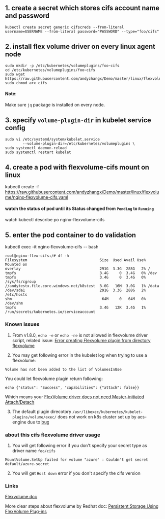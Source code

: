## 1. create a secret which stores cifs account name and password
```
kubectl create secret generic cifscreds --from-literal username=USERNAME --from-literal password="PASSWORD" --type="foo/cifs"
```

## 2. install flex volume driver on every linux agent node
```
sudo mkdir -p /etc/kubernetes/volumeplugins/foo~cifs
cd /etc/kubernetes/volumeplugins/foo~cifs
sudo wget https://raw.githubusercontent.com/andyzhangx/Demo/master/linux/flexvolume/cifs
sudo chmod a+x cifs
```
#### Note:
Make sure `jq` package is installed on every node.

## 3. specify `volume-plugin-dir` in kubelet service config
```
sudo vi /etc/systemd/system/kubelet.service
        --volume-plugin-dir=/etc/kubernetes/volumeplugins \
sudo systemctl daemon-reload
sudo systemctl restart kubelet
```

## 4. create a pod with flexvolume-cifs mount on linux
kubectl create -f https://raw.githubusercontent.com/andyzhangx/Demo/master/linux/flexvolume/nginx-flexvolume-cifs.yaml

#### watch the status of pod until its Status changed from `Pending` to `Running`
watch kubectl describe po nginx-flexvolume-cifs

## 5. enter the pod container to do validation
kubectl exec -it nginx-flexvolume-cifs -- bash

```
root@nginx-flex-cifs:/# df -h
Filesystem                                 Size  Used Avail Use% Mounted on
overlay                                    291G  3.3G  288G   2% /
tmpfs                                      3.4G     0  3.4G   0% /dev
tmpfs                                      3.4G     0  3.4G   0% /sys/fs/cgroup
//andytestx.file.core.windows.net/k8stest  3.0G   16M  3.0G   1% /data
/dev/sda1                                  291G  3.3G  288G   2% /etc/hosts
shm                                         64M     0   64M   0% /dev/shm
tmpfs                                      3.4G   12K  3.4G   1% /run/secrets/kubernetes.io/serviceaccount
```

### Known issues
1. From v1.8.0, `echo -e` or `echo -ne` is not allowed in flexvolume driver script, related issue: [Error creating Flexvolume plugin from directory flexvolume](https://github.com/kubernetes/kubernetes/issues/54494)

2. You may get following error in the kubelet log when trying to use a flexvolume:
```
Volume has not been added to the list of VolumesInUse
```
You could let flexvolume plugin return following:
```
echo {"status": "Success", "capabilities": {"attach": false}}
```
Which means your [FlexVolume driver does not need Master-initiated Attach/Detach](https://docs.openshift.org/latest/install_config/persistent_storage/persistent_storage_flex_volume.html#flex-volume-drivers-without-master-initiated-attach-detach)

3. The default plugin direcotory `/usr/libexec/kubernetes/kubelet-plugins/volume/exec/` does not work on k8s cluster set up by acs-engine due to [bug](https://github.com/Azure/acs-engine/issues/1907)

### about this cifs flexvolume driver usage
1. You will get following error if you don't specify your secret type as driver name `foo/cifs`
```
MountVolume.SetUp failed for volume "azure" : Couldn't get secret default/azure-secret
```

2. You will get `Host down` error if you don't specify the cifs version

### Links
[Flexvolume doc](https://github.com/kubernetes/community/blob/master/contributors/devel/flexvolume.md)

More clear steps about flexvolume by Redhat doc: [Persistent Storage Using FlexVolume Plug-ins](https://docs.openshift.org/latest/install_config/persistent_storage/persistent_storage_flex_volume.html)
